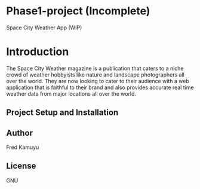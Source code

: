 # Phase1-project (Incomplete)
Space City Weather App (WIP)

# Introduction

The Space City Weather magazine is a publication that caters to a niche crowd of weather hobbyists like nature and landscape photographers all over the world. They are now looking to cater to their audience with a web application that is faithful to their brand and also provides accurate real time weather data from major locations all over the world. 

## Project Setup and Installation

## Author
Fred Kamuyu
## License
GNU